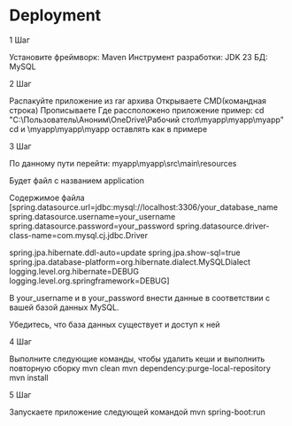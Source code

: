 # Deployment
1 Шаг 

Установите фреймворк: Maven 
Инструмент разработки: JDK 23
БД: MySQL

2 Шаг 

Распакуйте приложение из rar архива
Открываете CMD(командная строка)
Прописываете Где рассположено приложение пример: cd "C:\Пользователь\Аноним\OneDrive\Рабочий стол\myapp\myapp\myapp"
cd и \myapp\myapp\myapp оставлять как в примере

3 Шаг

По данному пути перейти: myapp\myapp\src\main\resources

Будет файл с названием application

Содержимое файла
[spring.datasource.url=jdbc:mysql://localhost:3306/your_database_name
spring.datasource.username=your_username
spring.datasource.password=your_password
spring.datasource.driver-class-name=com.mysql.cj.jdbc.Driver

spring.jpa.hibernate.ddl-auto=update
spring.jpa.show-sql=true
spring.jpa.database-platform=org.hibernate.dialect.MySQLDialect
logging.level.org.hibernate=DEBUG
logging.level.org.springframework=DEBUG]
 
В your_username и в your_password внести данные в соответствии с вашей базой данных MySQL.

Убедитесь, что база данных существует и доступ к ней

4 Шаг 

Выполните следующие команды, чтобы удалить кеши и выполнить повторную сборку
mvn clean
mvn dependency:purge-local-repository
mvn install


5 Шаг 

Запускаете приложение следующей командой
mvn spring-boot:run




